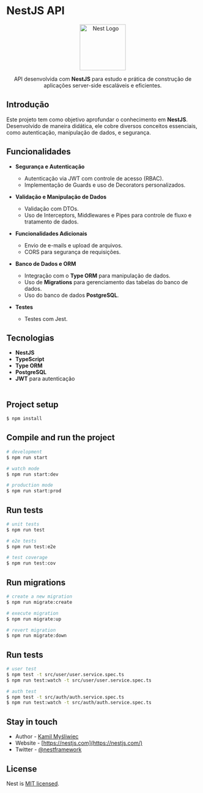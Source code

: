 # NestJS API

<p align="center">
  <a href="http://nestjs.com/" target="blank"><img src="https://nestjs.com/img/logo-small.svg" width="120" alt="Nest Logo" /></a>
</p>

<p align="center">API desenvolvida com <b>NestJS</b> para estudo e prática de construção de aplicações server-side escaláveis e eficientes.</p>

## Introdução

Este projeto tem como objetivo aprofundar o conhecimento em **NestJS**. Desenvolvido de maneira didática, ele cobre diversos conceitos essenciais, como autenticação, manipulação de dados, e segurança.

## Funcionalidades

- **Segurança e Autenticação**
  - Autenticação via JWT com controle de acesso (RBAC).
  - Implementação de Guards e uso de Decorators personalizados.

- **Validação e Manipulação de Dados**
  - Validação com DTOs.
  - Uso de Interceptors, Middlewares e Pipes para controle de fluxo e tratamento de dados.

- **Funcionalidades Adicionais**
  - Envio de e-mails e upload de arquivos.
  - CORS para segurança de requisições.

- **Banco de Dados e ORM**
  - Integração com o **Type ORM** para manipulação de dados.
  - Uso de **Migrations** para gerenciamento das tabelas do banco de dados.
  - Uso do banco de dados **PostgreSQL**.

- **Testes**
  - Testes com Jest.

## Tecnologias

- **NestJS**
- **TypeScript**
- **Type ORM**
- **PostgreSQL**
- **JWT** para autenticação
<br><br>

## Project setup

```bash
$ npm install
```

## Compile and run the project

```bash
# development
$ npm run start

# watch mode
$ npm run start:dev

# production mode
$ npm run start:prod
```

## Run tests

```bash
# unit tests
$ npm run test

# e2e tests
$ npm run test:e2e

# test coverage
$ npm run test:cov
```

## Run migrations

```bash
# create a new migration
$ npm run migrate:create

# execute migration
$ npm run migrate:up

# revert migration
$ npm run migrate:down
```

## Run tests

```bash
# user test
$ npm test -t src/user/user.service.spec.ts
$ npm run test:watch -t src/user/user.service.spec.ts

# auth test
$ npm test -t src/auth/auth.service.spec.ts
$ npm run test:watch -t src/auth/auth.service.spec.ts
```

## Stay in touch

- Author - [Kamil Myśliwiec](https://twitter.com/kammysliwiec)
- Website - [https://nestjs.com](https://nestjs.com/)
- Twitter - [@nestframework](https://twitter.com/nestframework)

## License

Nest is [MIT licensed](https://github.com/nestjs/nest/blob/master/LICENSE).
